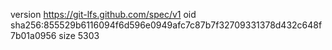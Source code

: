 version https://git-lfs.github.com/spec/v1
oid sha256:855529b6116094f6d596e0949afc7c87b7f32709331378d432c648f7b01a0956
size 5303
